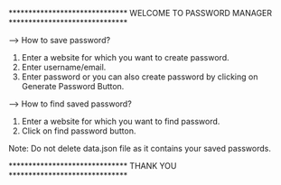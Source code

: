 ****************************** WELCOME TO PASSWORD MANAGER ******************************

--> How to save password? 
1. Enter a website for which you want to create password.
2. Enter username/email.
3. Enter password or you can also create password by clicking on Generate Password Button.


--> How to find saved password?
1. Enter a website for which you want to find password.
2. Click on find password button.


Note: Do not delete data.json file as it contains your saved passwords.


****************************** THANK YOU ******************************
